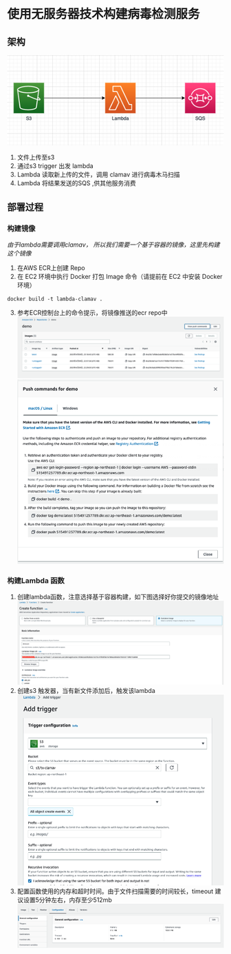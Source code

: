 # 使用无服务器技术构建病毒检测服务
## 架构
![架构](assets/arch.png)
1. 文件上传至s3
2. 通过s3 trigger 出发 lambda
3. Lambda 读取新上传的文件，调用 clamav 进行病毒木马扫描
4. Lambda 将结果发送的SQS ,供其他服务消费

## 部署过程
### 构建镜像
*由于lambda需要调用clamav， 所以我们需要一个基于容器的镜像，这里先构建这个镜像*
1. 在AWS ECR上创建 Repo
2. 在 EC2 环境中执行 Docker 打包 Image 命令（请提前在 EC2 中安装 Docker 环境）
```
docker build -t lambda-clamav .
```
3. 参考ECR控制台上的命令提示，将镜像推送的ecr repo中
![ecr](assets/ecr.png)
![ecr](assets/ecr2.png)

### 构建Lambda 函数
1. 创建lambda函数，注意选择基于容器构建，如下图选择好你提交的镜像地址
![lambda](assets/lambda1.png)
1. 创建s3 触发器，当有新文件添加后，触发该lambda
![lambda](assets/lambda2.png)
1. 配置函数使用的内存和超时时间。由于文件扫描需要的时间较长，timeout 建议设置5分钟左右，内存至少512mb
![lambda](assets/lambda3.png)
